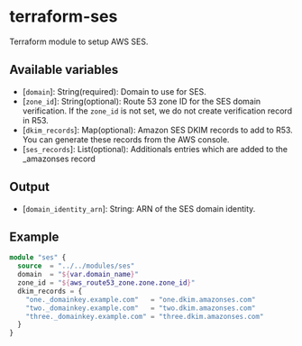 # terraform-ses

Terraform module to setup AWS SES.

## Available variables

* \[`domain`\]: String(required): Domain to use for SES.
* \[`zone_id`\]: String(optional): Route 53 zone ID for the SES domain verification. If the `zone_id` is not set, we do not create verification record in R53.
* \[`dkim_records`\]: Map(optional): Amazon SES DKIM records to add to R53. You can generate these records from the AWS console.
* \[`ses_records`\]: List(optional): Additionals entries which are added to the _amazonses record

## Output

* \[`domain_identity_arn`\]: String: ARN of the SES domain identity.

## Example

```terraform
module "ses" {
  source  = "../../modules/ses"
  domain  = "${var.domain_name}"
  zone_id = "${aws_route53_zone.zone.zone_id}"
  dkim_records = {
    "one._domainkey.example.com"   = "one.dkim.amazonses.com"
    "two._domainkey.example.com"   = "two.dkim.amazonses.com"
    "three._domainkey.example.com" = "three.dkim.amazonses.com"
  }
}
```
